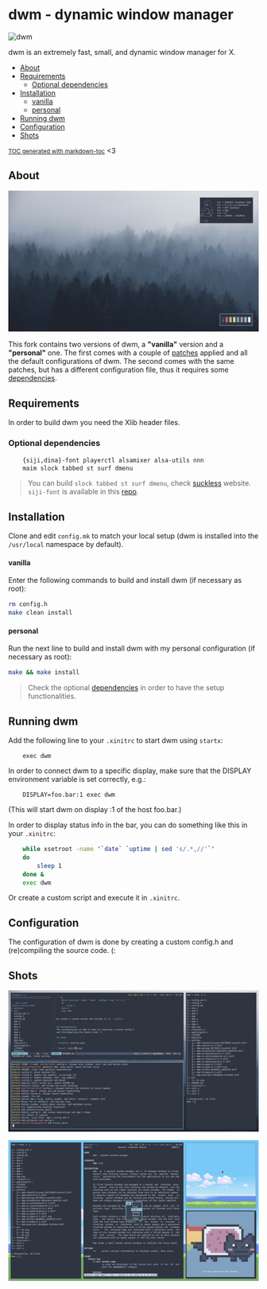 # dwm - dynamic window manager

![dwm](./dwm.png)

dwm is an extremely fast, small, and dynamic window manager for X.

- [About](#about)
- [Requirements](#requirements)
  * [Optional dependencies](#optional-dependencies)
- [Installation](#installation)
    + [vanilla](#vanilla)
    + [personal](#personal)
- [Running dwm](#running-dwm)
- [Configuration](#configuration)
- [Shots](#shots)

<small><a href='http://ecotrust-canada.github.io/markdown-toc/'>TOC generated with markdown-toc</a></small> <3

## About

![1](./pic/01.png)

This fork contains two versions of dwm, a __"vanilla"__ version
and a __"personal"__ one. The first comes with a couple of 
[patches](./patches) applied and all the default configurations
of dwm. The second comes with the same patches, but has a
different configuration file, thus it requires some
[dependencies](#optional-dependencies).

## Requirements
In order to build dwm you need the Xlib header files.


### Optional dependencies

```
    {siji,dina}-font playerctl alsamixer alsa-utils nnn
    maim slock tabbed st surf dmenu
```

> You can build `slock tabbed st surf dmenu`, check
  [suckless](https://suckless.org) website. `siji-font` is available in
  this [repo](https://github.com/stark/siji).

## Installation
Clone and edit `config.mk` to match your local setup (dwm is installed into
the `/usr/local` namespace by default).

#### vanilla

Enter the following commands to build and install dwm (if necessary as root):

```sh
rm config.h
make clean install
```

#### personal

Run the next line to build and install dwm with my personal configuration
(if necessary as root):

```sh
make && make install
```

> Check the optional [dependencies](#optional-dependencies) in order
  to have the setup functionalities.

## Running dwm

Add the following line to your `.xinitrc` to start dwm using `startx`:

```
    exec dwm
```

In order to connect dwm to a specific display, make sure that
the DISPLAY environment variable is set correctly, e.g.:

```
    DISPLAY=foo.bar:1 exec dwm
```

(This will start dwm on display :1 of the host foo.bar.)

In order to display status info in the bar, you can do something
like this in your `.xinitrc`:

```sh
    while xsetroot -name "`date` `uptime | sed 's/.*,//'`"
    do
    	sleep 1
    done &
    exec dwm
```

Or create a custom script and execute it in `.xinitrc`.


## Configuration
The configuration of dwm is done by creating a custom config.h
and (re)compiling the source code. (:

## Shots

![1](./pic/02.png)

![2](./pic/03.png)
